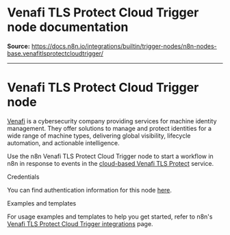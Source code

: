 # Venafi TLS Protect Cloud Trigger node documentation

**Source:** https://docs.n8n.io/integrations/builtin/trigger-nodes/n8n-nodes-base.venafitlsprotectcloudtrigger/

---

# Venafi TLS Protect Cloud Trigger node

[Venafi](https://www.venafi.com/) is a cybersecurity company providing services for machine identity management. They offer solutions to manage and protect identities for a wide range of machine types, delivering global visibility, lifecycle automation, and actionable intelligence.

Use the n8n Venafi TLS Protect Cloud Trigger node to start a workflow in n8n in response to events in the [cloud-based Venafi TLS Protect](https://vaas.venafi.com/) service.

Credentials

You can find authentication information for this node [here](../../credentials/venafitlsprotectcloud/).

Examples and templates

For usage examples and templates to help you get started, refer to n8n's [Venafi TLS Protect Cloud Trigger integrations](https://n8n.io/integrations/venafi-tls-protect-cloud-trigger/) page.
